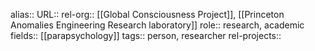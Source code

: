 alias::
URL::
rel-org:: [[Global Consciousness Project]], [[Princeton Anomalies Engineering Research laboratory]]
role:: research, academic
fields:: [[parapsychology]]
tags:: person, researcher
rel-projects::

